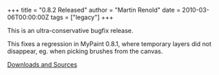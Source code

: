 +++
title = "0.8.2 Released"
author = "Martin Renold"
date = 2010-03-06T00:00:00Z
tags = ["legacy"]
+++

This is an ultra-conservative bugfix release.

This fixes a regression in MyPaint 0.8.1, where temporary layers did not disappear,
eg. when picking brushes from the canvas.

[Downloads and Sources](https://github.com/mypaint/mypaint/releases/tag/v0.8.2)

